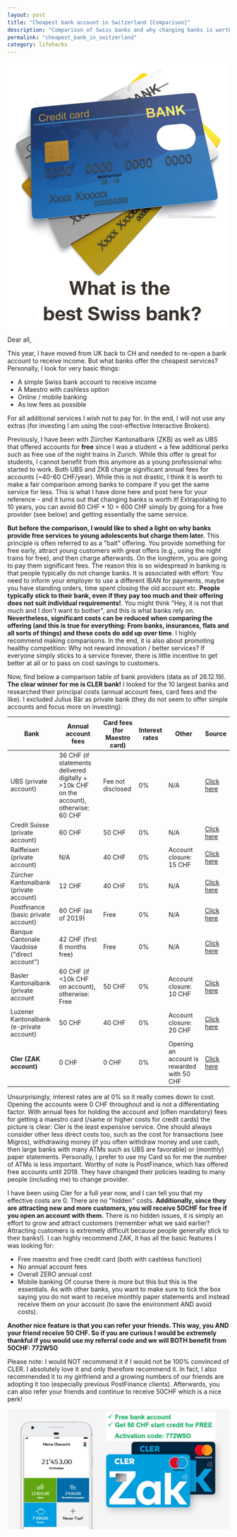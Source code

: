 ```yaml
---
layout: post
title: "Cheapest bank account in Switzerland [Comparison]"
description: "Comparison of Swiss banks and why changing banks is worth it"
permalink: "cheapest_bank_in_switzerland"
category: lifehacks
---
```


<img src="https://raw.githubusercontent.com/financenerd/financenerd.github.io/master/_posts/images/bank.PNG">

Dear all,

This year, I have moved from UK back to CH and needed to re-open a bank account to receive income. But what banks offer the cheapest services? Personally, I look for very basic things:
  - A simple Swiss bank account to receive income
  - A Maestro with cashless option
  - Online / mobile banking
  - As low fees as possible
  
For all additional services I wish not to pay for. In the end, I will not use any extras (for investing I am using the cost-effective Interactive Brokers).

Previously, I have been with Zürcher Kantonalbank (ZKB) as well as UBS that offered accounts for **free** since I was a student + a few additional perks such as free use of the night trains in Zurich. While this offer is great for students, I cannot benefit from this anymore as a young professional who started to work. Both UBS and ZKB charge significant annual fees for accounts (~40-60 CHF/year). While this is not drastic, I think it is worth to make a fair comparison among banks to compare if you get the same service for less. This is what I have done here and post here for your reference - and it turns out that changing banks is worth it! Extrapolating to 10 years, you can avoid 60 CHF * 10 = 600 CHF simply by going for a free provider (see below) and getting essentially the same service.

**But before the comparison, I would like to shed a light on why banks provide free services to young adolescents but charge them later.** This principle is often referred to as a "bait" offering. You provide something for free early, attract young customers with great offers (e.g., using the night trains for free), and then charge afterwards. On the longterm, you are going to pay them significant fees. The reason this is so widespread in banking is that people typically do not change banks. It is associated with effort: You need to inform your employer to use a different IBAN for payments, maybe you have standing orders, time spent closing the old account etc. **People typically stick to their bank, even if they pay too much and their offering does not suit individual requirements!**. 
You might think "Hey, it is not that much and I don't want to bother", and this is what banks rely on. **Nevertheless, significant costs can be reduced when comparing the offering (and this is true for everything: From banks, insurances, flats and all sorts of things) and these costs do add up over time**. I highly recommend making comparisons. In the end, it is also about promoting healthy competition: Why not reward innovation / better services? If everyone simply sticks to a service forever, there is little incentive to get better at all or to pass on cost savings to customers.

Now, find below a comparison table of bank providers (data as of 26.12.19). **The clear winner for me is CLER bank!**
I looked for the 10 largest banks and researched their principal costs (annual account fees, card fees and the like). I excluded Julius Bär as private bank (they do not seem to offer simple accounts and focus more on investing):

| Bank | Annual account fees | Card fees (for Maestro card) | Interest rates | Other | Source |
| ------------- | ------------- | ------------- | ------------- | ------------- | ------------- |
| UBS (private account) | 36 CHF (if statements delivered digitally + >10k CHF on the account), otherwise: 60 CHF | Fee not disclosed | 0% | N/A | [Click here](https://www.ubs.com/ch/de/private/accounts-and-cards/accounts/personal-account.html) |
| Credit Suisse (private account) | 60 CHF | 50 CHF | 0% | N/A | [Click here](https://www.credit-suisse.com/ch/de/privatkunden/konto-karten/privatkonto.html) |
| Raiffeisen (private account) | N/A | 40 CHF | 0% | Account closure: 15 CHF | [Click here](https://www.raiffeisen.ch/content/dam/www/zuerich-flughafen/pdf/privatkunden_de.pdf) |
| Zürcher Kantonalbank (private account) | 12 CHF | 40 CHF | 0% | N/A | [Click here](https://www.zkb.ch/media/pub/zahlen/privatkunden-preise-konditionen-219923.pdf) |
| Postfinance (basic private account) | 60 CHF (as of 2019) | Free | 0% | N/A | [Click here](https://www.postfinance.ch/en/detail/pricing-2019/private-customers.html) |
| Banque Cantonale Vaudoise ("direct account") | 42 CHF (first 6 months free) | Free | 0% | N/A | [Click here](https://www.bcv.ch/en/Personal-Banking/Produits/Account-rates-and-conditions) |
| Basler Kantonalbank (private account | 60 CHF (if <10k CHF on account), otherwise: Free | 50 CHF | 0% | Account closure: 10 CHF | [Click here](https://www.blkb.ch/kundencenter/preise-fuer-privatpersonen) |
| Luzener Kantonalbank (e-private account) | 50 CHF | 40 CHF | 0% | Account closure: 20 CHF | [Click here](https://www.lukb.ch/documents/38421/318495/LUKB-Dienstleistungspreise-Privatkunden.pdf/828c1e34-7108-e7ac-a42e-206131185148?t=1567154269632) |
| **Cler (ZAK account)** | 0 CHF | 0 CHF | 0% | Opening an account is rewarded with 50 CHF | [Click here](https://www.cler.ch/de/privatkunden/konten-und-karten#anchor=konten)|

Unsurprisingly, interest rates are at 0% so it really comes down to cost. Opening the accounts were 0 CHF throughout and is not a differentiating factor. With annual fees for holding the account and (often mandatory) fees for getting a maestro card (/same or higher costs for credit cards) the picture is clear: Cler is the least expensive service. One should always consider other less direct costs too, such as the cost for transactions (see Migros), withdrawing money (if you often withdraw money and use cash, then large banks with many ATMs such as UBS are favorable) or (monthly) paper statements. Personally, I prefer to use my Card so for me the number of ATMs is less important.
Worthy of note is PostFinance, which has offered free accounts until 2019. They have changed their policies leading to many people (including me) to change provider.

I have been using Cler for a full year now, and I can tell you that my effective costs are 0. There are no "hidden" costs. **Additionally, since they are attracting new and more customers, you will receive 50CHF for free if you open an account with them.**  There is no hidden issues, it is simply an effort to grow and attract customers (remember what we said earlier? Attracting customers is extremely difficult because people generally stick to their banks!).
I can highly recommend ZAK, it has all the basic features I was looking for:
  - Free maestro and free credit card (both with cashless function)
  - No annual account fees
  - Overall ZERO annual cost
  - Mobile banking
Of course there is more but this but this is the essentials. As with other banks, you want to make sure to tick the box saying you do not want to receive monthly paper statements and instead receive them on your account (to save the environment AND avoid costs).

**Another nice feature is that you can refer your friends. This way, you AND your friend receive 50 CHF. So if you are curious I would be extremely thankful if you would use my referral code and we will BOTH benefit from 50CHF: 772W5O** 

Please note: I would NOT recommend it if I would not be 100% convinced of CLER. I absolutely love it and only therefore recommend it. In fact, I also recommended it to my girlfriend and a growing numbers of our friends are adopting it too (especially previous PostFinance clients). Afterwards, you can also refer your friends and continue to receive 50CHF which is a nice perk!

<img src="https://raw.githubusercontent.com/financenerd/financenerd.github.io/master/_posts/images/ZAK.JPEG">






